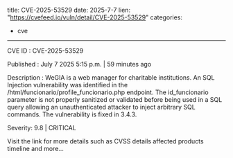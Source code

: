  
title: CVE-2025-53529
date: 2025-7-7
lien: "https://cvefeed.io/vuln/detail/CVE-2025-53529"
categories:
  - cve
---

CVE ID : CVE-2025-53529

Published :  July 7
2025
5:15 p.m. | 59 minutes ago

Description : WeGIA is a web manager for charitable institutions. An SQL Injection vulnerability was identified in the /html/funcionario/profile_funcionario.php endpoint. The id_funcionario parameter is not properly sanitized or validated before being used in a SQL query
allowing an unauthenticated attacker to inject arbitrary SQL commands. The vulnerability is fixed in 3.4.3.

Severity: 9.8 | CRITICAL

Visit the link for more details
such as CVSS details
affected products
timeline
and more...
